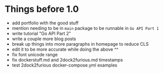 # Things before 1.0
- add portfolio with the good stuff
- mention needing to be in `main` package to be runnable in `Go API Part 1`
- write tutorial "Go API Part 2"
- write a couple more blog posts
- break up things into more paragraphs in homepage to reduce CLS
- edit it to be more accurate while doing the above ^^
- fix font unicode range
- fix dockerstuff.md and 2dock2furious.md timestamps
- test 2dock2furious docker-compose.yml examples
